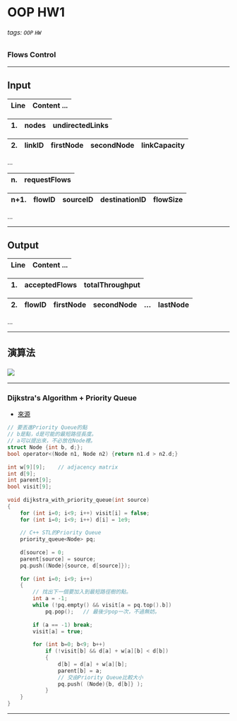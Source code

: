 # OOP HW1
###### tags: `OOP` `HW`
### Flows Control

---
## Input
|Line| Content ... |
|----| ----------- |

|1.| nodes | undirectedLinks |
|--| ----- | --------------- |

|2.| linkID | firstNode | secondNode | linkCapacity |
|--| ------ | --------- | ---------- | ------------ |
...

|n.| requestFlows |
|--| ------------ |

|n+1.| flowID | sourceID | destinationID | flowSize |
| -- | ------ | -------- | ------------- | -------- |
...

---
## Output

|Line| Content ... |
|----| ----------- |

|1.| acceptedFlows | totalThroughput |
|--| ------------- | --------------- |

|2.| flowID | firstNode | secondNode | … | lastNode |
|--| ------ | --------- | ---------- | - | -------- |
...


---
## 演算法
### ![](https://i.imgur.com/XNSOCxa.png)

---

### Dijkstra's Algorithm + Priority Queue
- [來源](http://www.csie.ntnu.edu.tw/~u91029/Path.html#6)


```c
// 要丟進Priority Queue的點
// b是點，d是可能的最短路徑長度。
// a可以提出來，不必放在Node裡。
struct Node {int b, d;};
bool operator<(Node n1, Node n2) {return n1.d > n2.d;}
 
int w[9][9];    // adjacency matrix
int d[9];
int parent[9];
bool visit[9];
 
void dijkstra_with_priority_queue(int source)
{
    for (int i=0; i<9; i++) visit[i] = false;
    for (int i=0; i<9; i++) d[i] = 1e9;
 
    // C++ STL的Priority Queue
    priority_queue<Node> pq;
 
    d[source] = 0;
    parent[source] = source;
    pq.push((Node){source, d[source]});
 
    for (int i=0; i<9; i++)
    {
        // 找出下一個要加入到最短路徑樹的點。
        int a = -1;
        while (!pq.empty() && visit[a = pq.top().b])
            pq.pop();   // 最後少pop一次，不過無妨。
 
        if (a == -1) break;
        visit[a] = true;
 
        for (int b=0; b<9; b++)
            if (!visit[b] && d[a] + w[a][b] < d[b])
            {
                d[b] = d[a] + w[a][b];
                parent[b] = a;
                // 交由Priority Queue比較大小
                pq.push( (Node){b, d[b]} );
            }
    }
}
```
---
